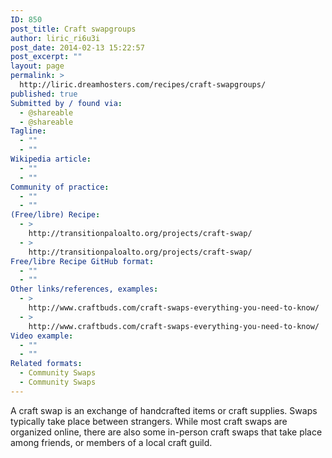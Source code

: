 ```yaml
---
ID: 850
post_title: Craft swapgroups
author: liric_ri6u3i
post_date: 2014-02-13 15:22:57
post_excerpt: ""
layout: page
permalink: >
  http://liric.dreamhosters.com/recipes/craft-swapgroups/
published: true
Submitted by / found via:
  - @shareable
  - @shareable
Tagline:
  - ""
  - ""
Wikipedia article:
  - ""
  - ""
Community of practice:
  - ""
  - ""
(Free/libre) Recipe:
  - >
    http://transitionpaloalto.org/projects/craft-swap/
  - >
    http://transitionpaloalto.org/projects/craft-swap/
Free/libre Recipe GitHub format:
  - ""
  - ""
Other links/references, examples:
  - >
    http://www.craftbuds.com/craft-swaps-everything-you-need-to-know/
  - >
    http://www.craftbuds.com/craft-swaps-everything-you-need-to-know/
Video example:
  - ""
  - ""
Related formats:
  - Community Swaps
  - Community Swaps
---
```

A craft swap is an exchange of handcrafted items or craft supplies. Swaps typically take place between strangers. While most craft swaps are organized online, there are also some in-person craft swaps that take place among friends, or members of a local craft guild.